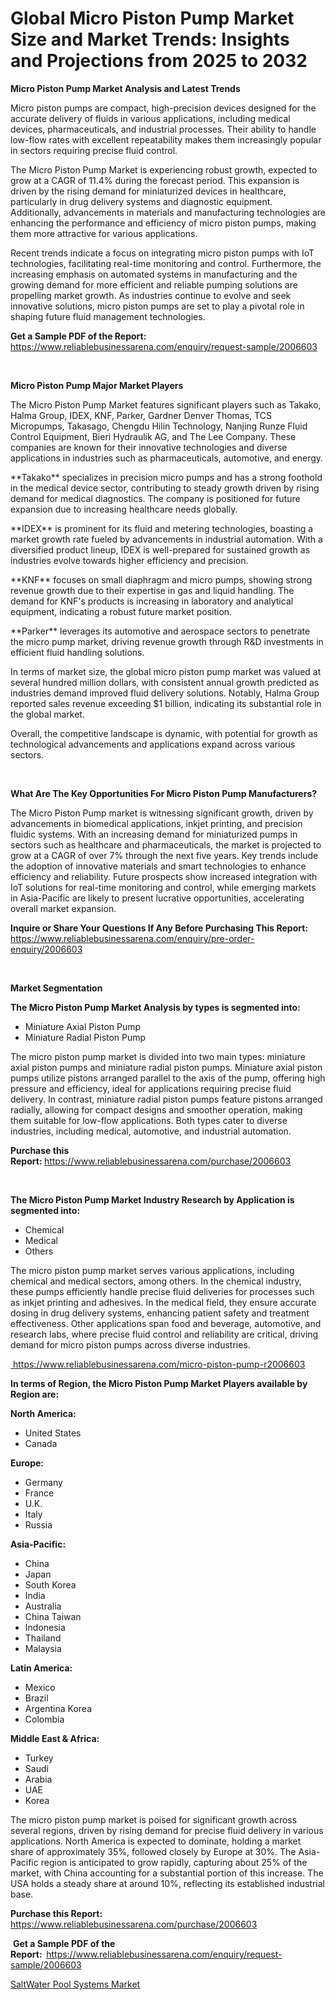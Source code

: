 <p><h1>Global Micro Piston Pump Market Size and Market Trends: Insights and Projections from 2025 to 2032</h1></p><p><strong>Micro Piston Pump Market Analysis and Latest Trends</strong></p>
<p><p>Micro piston pumps are compact, high-precision devices designed for the accurate delivery of fluids in various applications, including medical devices, pharmaceuticals, and industrial processes. Their ability to handle low-flow rates with excellent repeatability makes them increasingly popular in sectors requiring precise fluid control.</p><p>The Micro Piston Pump Market is experiencing robust growth, expected to grow at a CAGR of 11.4% during the forecast period. This expansion is driven by the rising demand for miniaturized devices in healthcare, particularly in drug delivery systems and diagnostic equipment. Additionally, advancements in materials and manufacturing technologies are enhancing the performance and efficiency of micro piston pumps, making them more attractive for various applications.</p><p>Recent trends indicate a focus on integrating micro piston pumps with IoT technologies, facilitating real-time monitoring and control. Furthermore, the increasing emphasis on automated systems in manufacturing and the growing demand for more efficient and reliable pumping solutions are propelling market growth. As industries continue to evolve and seek innovative solutions, micro piston pumps are set to play a pivotal role in shaping future fluid management technologies.</p></p>
<p><strong>Get a Sample PDF of the Report:&nbsp;</strong> <a href="https://www.reliablebusinessarena.com/enquiry/request-sample/2006603?utm_campaign=2318&utm_medium=2&utm_source=Github&utm_content=ia&utm_term=20022025&utm_id=micro-piston-pump">https://www.reliablebusinessarena.com/enquiry/request-sample/2006603</a></p>
<p>&nbsp;</p>
<p><strong>Micro Piston Pump Major Market Players</strong></p>
<p><p>The Micro Piston Pump Market features significant players such as Takako, Halma Group, IDEX, KNF, Parker, Gardner Denver Thomas, TCS Micropumps, Takasago, Chengdu Hilin Technology, Nanjing Runze Fluid Control Equipment, Bieri Hydraulik AG, and The Lee Company. These companies are known for their innovative technologies and diverse applications in industries such as pharmaceuticals, automotive, and energy.</p><p>**Takako** specializes in precision micro pumps and has a strong foothold in the medical device sector, contributing to steady growth driven by rising demand for medical diagnostics. The company is positioned for future expansion due to increasing healthcare needs globally.</p><p>**IDEX** is prominent for its fluid and metering technologies, boasting a market growth rate fueled by advancements in industrial automation. With a diversified product lineup, IDEX is well-prepared for sustained growth as industries evolve towards higher efficiency and precision.</p><p>**KNF** focuses on small diaphragm and micro pumps, showing strong revenue growth due to their expertise in gas and liquid handling. The demand for KNF's products is increasing in laboratory and analytical equipment, indicating a robust future market position.</p><p>**Parker** leverages its automotive and aerospace sectors to penetrate the micro pump market, driving revenue growth through R&D investments in efficient fluid handling solutions.</p><p>In terms of market size, the global micro piston pump market was valued at several hundred million dollars, with consistent annual growth predicted as industries demand improved fluid delivery solutions. Notably, Halma Group reported sales revenue exceeding $1 billion, indicating its substantial role in the global market.</p><p>Overall, the competitive landscape is dynamic, with potential for growth as technological advancements and applications expand across various sectors.</p></p>
<p>&nbsp;</p>
<p><strong>What Are The Key Opportunities For Micro Piston Pump Manufacturers?</strong></p>
<p><p>The Micro Piston Pump market is witnessing significant growth, driven by advancements in biomedical applications, inkjet printing, and precision fluidic systems. With an increasing demand for miniaturized pumps in sectors such as healthcare and pharmaceuticals, the market is projected to grow at a CAGR of over 7% through the next five years. Key trends include the adoption of innovative materials and smart technologies to enhance efficiency and reliability. Future prospects show increased integration with IoT solutions for real-time monitoring and control, while emerging markets in Asia-Pacific are likely to present lucrative opportunities, accelerating overall market expansion.</p></p>
<p><strong>Inquire or Share Your Questions If Any Before Purchasing This Report:</strong> <a href="https://www.reliablebusinessarena.com/enquiry/pre-order-enquiry/2006603?utm_campaign=2318&utm_medium=2&utm_source=Github&utm_content=ia&utm_term=20022025&utm_id=micro-piston-pump">https://www.reliablebusinessarena.com/enquiry/pre-order-enquiry/2006603</a></p>
<p>&nbsp;</p>
<p><strong>Market Segmentation</strong></p>
<p><strong>The Micro Piston Pump Market Analysis by types is segmented into:</strong></p>
<p><ul><li>Miniature Axial Piston Pump</li><li>Miniature Radial Piston Pump</li></ul></p>
<p><p>The micro piston pump market is divided into two main types: miniature axial piston pumps and miniature radial piston pumps. Miniature axial piston pumps utilize pistons arranged parallel to the axis of the pump, offering high pressure and efficiency, ideal for applications requiring precise fluid delivery. In contrast, miniature radial piston pumps feature pistons arranged radially, allowing for compact designs and smoother operation, making them suitable for low-flow applications. Both types cater to diverse industries, including medical, automotive, and industrial automation.</p></p>
<p><strong>Purchase this Report:&nbsp;</strong><a href="https://www.reliablebusinessarena.com/purchase/2006603?utm_campaign=2318&utm_medium=2&utm_source=Github&utm_content=ia&utm_term=20022025&utm_id=micro-piston-pump">https://www.reliablebusinessarena.com/purchase/2006603</a></p>
<p>&nbsp;</p>
<p><strong>The Micro Piston Pump Market Industry Research by Application is segmented into:</strong></p>
<p><ul><li>Chemical</li><li>Medical</li><li>Others</li></ul></p>
<p><p>The micro piston pump market serves various applications, including chemical and medical sectors, among others. In the chemical industry, these pumps efficiently handle precise fluid deliveries for processes such as inkjet printing and adhesives. In the medical field, they ensure accurate dosing in drug delivery systems, enhancing patient safety and treatment effectiveness. Other applications span food and beverage, automotive, and research labs, where precise fluid control and reliability are critical, driving demand for micro piston pumps across diverse industries.</p></p>
<p><a href="https://www.reliablebusinessarena.com/micro-piston-pump-r2006603?utm_campaign=2318&utm_medium=2&utm_source=Github&utm_content=ia&utm_term=20022025&utm_id=micro-piston-pump">&nbsp;https://www.reliablebusinessarena.com/micro-piston-pump-r2006603</a></p>
<p><strong>In terms of Region, the Micro Piston Pump Market Players available by Region are:</strong></p>
<p>
    <p> <strong> North America: </strong>
        <ul>
            <li>United States</li>
            <li>Canada</li>
        </ul>
        </p> 
    <p> <strong> Europe: </strong>
        <ul>
            <li>Germany</li>
            <li>France</li>
            <li>U.K.</li>
            <li>Italy</li>
            <li>Russia</li>
        </ul>
        </p> 
    <p> <strong> Asia-Pacific: </strong>
        <ul>
            <li>China</li>
            <li>Japan</li>
            <li>South Korea</li>
            <li>India</li>
            <li>Australia</li>
            <li>China Taiwan</li>
            <li>Indonesia</li>
            <li>Thailand</li>
            <li>Malaysia</li>
        </ul>
        </p> 
    <p> <strong> Latin America: </strong>
        <ul>
            <li>Mexico</li>
            <li>Brazil</li>
            <li>Argentina Korea</li>
            <li>Colombia</li>
        </ul>
        </p> 
    <p> <strong> Middle East & Africa: </strong>
        <ul>
            <li>Turkey</li>
            <li>Saudi</li>
            <li>Arabia</li>
            <li>UAE</li>
            <li>Korea</li>
        </ul>
    </p>
    </p>
<p><p>The micro piston pump market is poised for significant growth across several regions, driven by rising demand for precise fluid delivery in various applications. North America is expected to dominate, holding a market share of approximately 35%, followed closely by Europe at 30%. The Asia-Pacific region is anticipated to grow rapidly, capturing about 25% of the market, with China accounting for a substantial portion of this increase. The USA holds a steady share at around 10%, reflecting its established industrial base.</p></p>
<p><strong>Purchase this Report: </strong><a href="https://www.reliablebusinessarena.com/purchase/2006603?utm_campaign=2318&utm_medium=2&utm_source=Github&utm_content=ia&utm_term=20022025&utm_id=micro-piston-pump">https://www.reliablebusinessarena.com/purchase/2006603</a></p>
<p>&nbsp;<strong>Get a Sample PDF of the Report:&nbsp;&nbsp;</strong><a href="https://www.reliablebusinessarena.com/enquiry/request-sample/2006603?utm_campaign=2318&utm_medium=2&utm_source=Github&utm_content=ia&utm_term=20022025&utm_id=micro-piston-pump">https://www.reliablebusinessarena.com/enquiry/request-sample/2006603</a></p>
<p><strong></strong></p>
<p><p><a href="https://github.com/HobertDavis43/Market-Research-Report-List-1/blob/main/saltwater-pool-systems-market.md?utm_campaign=2318&utm_medium=2&utm_source=Github&utm_content=ia&utm_term=20022025&utm_id=micro-piston-pump">SaltWater Pool Systems Market</a></p></p>
